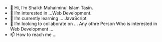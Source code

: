 - 👋 Hi, I’m Shaikh Muhaiminul Islam Tasin.
- 👀 I’m interested in ...Web Development.
- 🌱 I’m currently learning ... JavaScript
- 💞️ I’m looking to collaborate on ... Any othre Person Who is interested in Web Development ... 
- 📫 How to reach me ...

<!---
muhaiminultasin/muhaiminultasin is a ✨ special ✨ repository because its `README.md` (this file) appears on your GitHub profile.
You can click the Preview link to take a look at your changes.
--->
